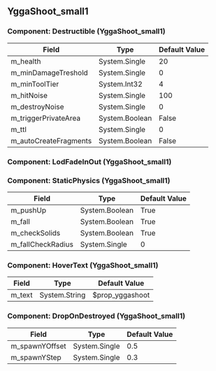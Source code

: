 ## YggaShoot_small1

### Component: Destructible (YggaShoot_small1)

|Field|Type|Default Value|
|-----|----|-------------|
|m_health|System.Single|20|
|m_minDamageTreshold|System.Single|0|
|m_minToolTier|System.Int32|4|
|m_hitNoise|System.Single|100|
|m_destroyNoise|System.Single|0|
|m_triggerPrivateArea|System.Boolean|False|
|m_ttl|System.Single|0|
|m_autoCreateFragments|System.Boolean|False|

### Component: LodFadeInOut (YggaShoot_small1)

### Component: StaticPhysics (YggaShoot_small1)

|Field|Type|Default Value|
|-----|----|-------------|
|m_pushUp|System.Boolean|True|
|m_fall|System.Boolean|True|
|m_checkSolids|System.Boolean|True|
|m_fallCheckRadius|System.Single|0|

### Component: HoverText (YggaShoot_small1)

|Field|Type|Default Value|
|-----|----|-------------|
|m_text|System.String|$prop_yggashoot|

### Component: DropOnDestroyed (YggaShoot_small1)

|Field|Type|Default Value|
|-----|----|-------------|
|m_spawnYOffset|System.Single|0.5|
|m_spawnYStep|System.Single|0.3|

